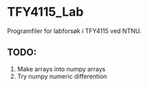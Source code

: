 # TFY4115_Lab
Programfiler for labforsøk i TFY4115 ved NTNU. 


## TODO:
1. Make arrays into numpy arrays
2. Try numpy numeric differention
